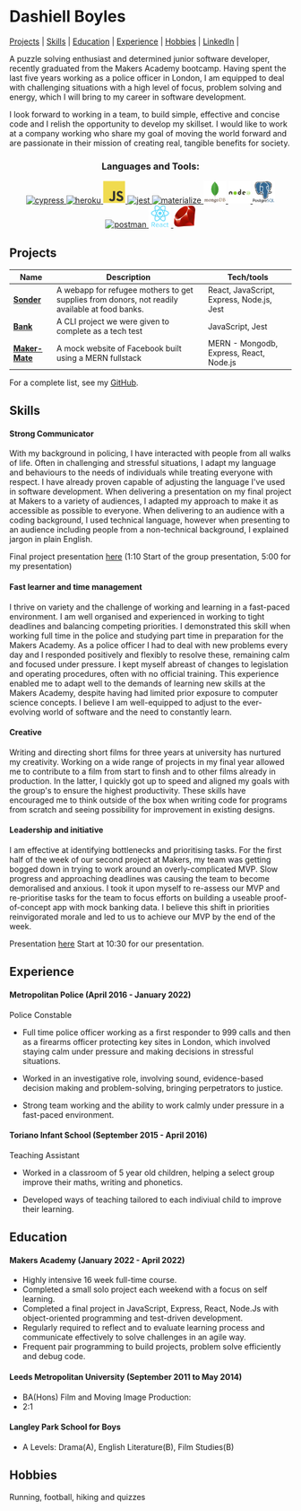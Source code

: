 # Dashiell Boyles

[Projects](#projects) | [Skills](#skills) | [Education](#education) | [Experience](#experience) | [Hobbies](#hobbies) | [LinkedIn](https://www.linkedin.com/in/dashiell-boyles-388467238/) |

A puzzle solving enthusiast and determined junior software developer, recently graduated from the Makers Academy bootcamp. Having spent the last five years working as a police officer in London, I am equipped to deal with challenging situations with a high level of focus, problem solving and energy, which I will bring to my career in software development. 

I look forward to working in a team, to build simple, effective and concise code and I relish the opportunity to develop my skillset. I would like to work at a company working who share my goal of moving the world forward and are passionate in their mission of creating real, tangible benefits for society.  

<h3 align="center">Languages and Tools:</h3>
<p align="center"> 
           <a href="https://www.cypress.io" target="_blank" rel="noreferrer"> <img src="https://raw.githubusercontent.com/simple-icons/simple-icons/6e46ec1fc23b60c8fd0d2f2ff46db82e16dbd75f/icons/cypress.svg" alt="cypress" width="40" height="40"/> </a> <a href="https://heroku.com" target="_blank" rel="noreferrer"> <img src="https://www.vectorlogo.zone/logos/heroku/heroku-icon.svg" alt="heroku" width="40" height="40"/> </a></a> <a href="https://developer.mozilla.org/en-US/docs/Web/JavaScript" target="_blank" rel="noreferrer"> <img src="https://raw.githubusercontent.com/devicons/devicon/master/icons/javascript/javascript-original.svg" alt="javascript" width="40" height="40"/> </a> <a href="https://jestjs.io" target="_blank" rel="noreferrer"> <img src="https://www.vectorlogo.zone/logos/jestjsio/jestjsio-icon.svg" alt="jest" width="40" height="40"/> </a> <a href="https://materializecss.com/" target="_blank" rel="noreferrer"> <img src="https://raw.githubusercontent.com/prplx/svg-logos/5585531d45d294869c4eaab4d7cf2e9c167710a9/svg/materialize.svg" alt="materialize" width="40" height="40"/> </a> <a href="https://www.mongodb.com/" target="_blank" rel="noreferrer"> <img src="https://raw.githubusercontent.com/devicons/devicon/master/icons/mongodb/mongodb-original-wordmark.svg" alt="mongodb" width="40" height="40"/> </a> <a href="https://nodejs.org" target="_blank" rel="noreferrer"> <img src="https://raw.githubusercontent.com/devicons/devicon/master/icons/nodejs/nodejs-original-wordmark.svg" alt="nodejs" width="40" height="40"/> </a> <a href="https://www.postgresql.org" target="_blank" rel="noreferrer"> <img src="https://raw.githubusercontent.com/devicons/devicon/master/icons/postgresql/postgresql-original-wordmark.svg" alt="postgresql" width="40" height="40"/> </a> <a href="https://postman.com" target="_blank" rel="noreferrer"> <img src="https://www.vectorlogo.zone/logos/getpostman/getpostman-icon.svg" alt="postman" width="40" height="40"/> </a> <a href="https://reactjs.org/" target="_blank" rel="noreferrer"> <img src="https://raw.githubusercontent.com/devicons/devicon/master/icons/react/react-original-wordmark.svg" alt="react" width="40" height="40"/> </a> <a href="https://www.ruby-lang.org/en/" target="_blank" rel="noreferrer"> <img src="https://raw.githubusercontent.com/devicons/devicon/master/icons/ruby/ruby-original.svg" alt="ruby" width="40" height="40"/> </a> </p>
         
## Projects

| Name                         | Description       | Tech/tools        |
| ---------------------------- | ----------------- | ----------------- |
| **[Sonder](https://github.com/Dash1704/Sonder)**                   | A webapp for refugee mothers to get supplies from donors, not readily available at food banks. | React, JavaScript, Express, Node.js, Jest |
| **[Bank](https://github.com/Dash1704/Bank)** | A CLI project we were given to complete as a tech test | JavaScript, Jest              |
| **[Maker-Mate](https://github.com/Dash1704/maker-mate)** | A mock website of Facebook built using a MERN fullstack | MERN - Mongodb, Express, React, Node.js |


For a complete list, see my [GitHub](https://github.com/Dash1704?tab=repositories).
          
## Skills

#### Strong Communicator

With my background in policing, I have interacted with people from all walks of life. Often in challenging and stressful situations, I adapt my language and behaviours to the needs of individuals while treating everyone with respect. I have already proven capable of adjusting the language I've used in software development. When delivering a presentation on my final project at Makers to a variety of audiences, I adapted my approach to make it as accessible as possible to everyone. When delivering to an audience with a coding background, I used technical language, however when presenting to an audience including people from a non-technical background, I explained jargon in plain English. 

Final project presentation [here](https://www.youtube.com/watch?v=3zp1iiiwcQ4)
(1:10 Start of the group presentation, 5:00 for my presentation)

#### Fast learner and time management

I thrive on variety and the challenge of working and learning in a fast-paced environment. I am well organised and experienced in working to tight deadlines and balancing competing priorities. I demonstrated this skill when working full time in the police and studying part time in preparation for the Makers Academy. As a police officer I had to deal with new problems every day and I responded positively and flexibly to resolve these, remaining calm and focused under pressure. I kept myself abreast of changes to legislation and operating procedures, often with no official training. This experience enabled me to adapt well to the demands of learning new skills at the Makers Academy, despite having had limited prior exposure to computer science concepts. I believe I am well-equipped to adjust to the ever-evolving world of software and the need to constantly learn. 

#### Creative

Writing and directing short films for three years at university has nurtured my creativity. Working on a wide range of projects in my final year allowed me to contribute to a film from start to finsh and to other films already in production. In the latter, I quickly got up to speed and aligned my goals with the group's to ensure the highest productivity. These skills have encouraged me to think outside of the box when writing code for programs from scratch and seeing possibility for improvement in existing designs.

#### Leadership and initiative

I am effective at identifying bottlenecks and prioritising tasks. For the first half of the week of our second project at Makers, my team was getting bogged down in trying to work around an overly-complicated MVP. Slow progress and approaching deadlines was causing the team to become demoralised and anxious. I took it upon myself to re-assess our MVP and re-prioritise tasks for the team to focus efforts on building a useable proof-of-concept app with mock banking data. I believe this shift in priorities reinvigorated morale and led to us to achieve our MVP by the end of the week.

Presentation [here](https://drive.google.com/drive/folders/1y8hN8ZK24lDZFNBf6Tn8hUkIJIIGjNIC)
Start at 10:30 for our presentation.

## Experience

#### Metropolitan Police (April 2016 - January 2022)  
Police Constable

- Full time police officer working as a first responder to 999 calls and then as a firearms officer protecting key sites in London, which involved staying calm under pressure and making decisions in stressful situations.  

- Worked in an investigative role, involving sound, evidence-based decision making and problem-solving, bringing perpetrators to justice. 

- Strong team working and the ability to work calmly under pressure in a fast-paced environment.

#### Toriano Infant School (September 2015 - April 2016)
Teaching Assistant

- Worked in a classroom of 5 year old children, helping a select group improve their maths, writing and phonetics.

- Developed ways of teaching tailored to each indiviual child to improve their learning. 

## Education

#### Makers Academy (January 2022 - April 2022)
- Highly intensive 16 week full-time course.
- Completed a small solo project each weekend with a focus on self learning.
- Completed a final project in JavaScript, Express, React, Node.Js with object-oriented programming and test-driven development.
- Regularly required to reflect and to evaluate learning process and communicate effectively to solve challenges in an agile way.
- Frequent pair programming to build projects, problem solve efficiently and debug code.


#### Leeds Metropolitan University (September 2011 to May 2014)

- BA(Hons) Film and Moving Image Production: 
- 2:1

#### Langley Park School for Boys

- A Levels: Drama(A), English Literature(B), Film Studies(B)

## Hobbies

Running, football, hiking and quizzes
